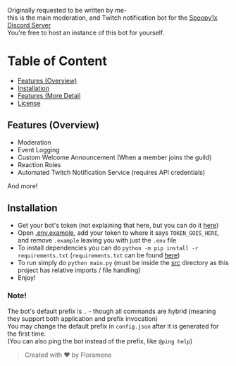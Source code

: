 Originally requested to be written by me-  
this is the main moderation, and Twitch notification bot for the [Spoopy1x Discord Server](https://discord.gg/sRUKQFH74G)  
You're free to host an instance of this bot for yourself.

# Table of Content
- [Features (Overview)](#features-overview)
- [Installation](#installation)
- [Features (More Detail](/Docs/FEATURES.md)
- [License](/LICENSE)

## Features (Overview)
- Moderation
- Event Logging
- Custom Welcome Announcement (When a member joins the guild)
- Reaction Roles
- Automated Twitch Notification Service (requires API credentials)

And more!

## Installation
- Get your bot's token (not explaining that here, but you can do it [here](https://discord.com/developers/applications))
- Open [.env.example](/src/.env.example), add your token to where it says `TOKEN_GOES_HERE`, and remove `.example` leaving you with just the `.env` file
- To install dependencies you can do `python -m pip install -r requirements.txt` (`requirements.txt` can be found [here](/src/requirements.txt))
- To run simply do `python main.py` (must be inside the [src](/src) directory as this project has relative imports / file handling)
- Enjoy!

### Note!
The bot's default prefix is `.` - though all commands are hybrid (meaning they support both application and prefix invocation)  
You may change the default prefix in `config.json` after it is generated for the first time.  
(You can also ping the bot instead of the prefix, like `@ping help`)


> Created with ♥ by Floramene

